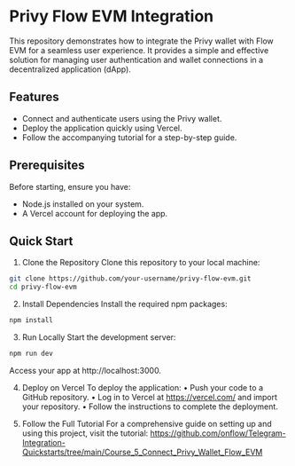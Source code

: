 # Privy Flow EVM Integration

This repository demonstrates how to integrate the Privy wallet with Flow EVM for a seamless user experience. It provides a simple and effective solution for managing user authentication and wallet connections in a decentralized application (dApp).

## Features

- Connect and authenticate users using the Privy wallet.
- Deploy the application quickly using Vercel.
- Follow the accompanying tutorial for a step-by-step guide.

## Prerequisites

Before starting, ensure you have:
- Node.js installed on your system.
- A Vercel account for deploying the app.

## Quick Start

 1.	Clone the Repository
Clone this repository to your local machine:

```bash
git clone https://github.com/your-username/privy-flow-evm.git
cd privy-flow-evm
```

 2.	Install Dependencies
Install the required npm packages:

```bash 
npm install
```

 3.	Run Locally
Start the development server:

```bash 
npm run dev
```

Access your app at http://localhost:3000.

 4.	Deploy on Vercel
To deploy the application:
	•	Push your code to a GitHub repository.
	•	Log in to Vercel at https://vercel.com/ and import your repository.
	•	Follow the instructions to complete the deployment.
	
 5.	Follow the Full Tutorial
For a comprehensive guide on setting up and using this project, visit the tutorial:
https://github.com/onflow/Telegram-Integration-Quickstarts/tree/main/Course_5_Connect_Privy_Wallet_Flow_EVM
